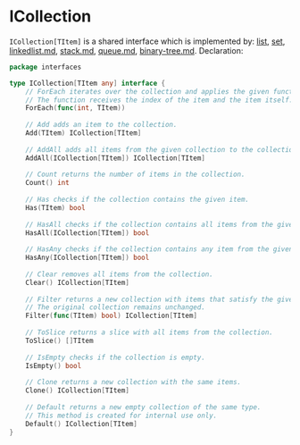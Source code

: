 # ICollection

`ICollection[TItem]` is a shared interface which is implemented by: [list](list/ "mention"), [set](set/ "mention"), [linkedlist.md](linkedlist.md "mention"), [stack.md](stack.md "mention"), [queue.md](queue.md "mention"), [binary-tree.md](binary-tree.md "mention"). Declaration:

```go
package interfaces

type ICollection[TItem any] interface {
	// ForEach iterates over the collection and applies the given function to each item.
	// The function receives the index of the item and the item itself.
	ForEach(func(int, TItem))
	
	// Add adds an item to the collection.
	Add(TItem) ICollection[TItem]
	
	// AddAll adds all items from the given collection to the collection.
	AddAll(ICollection[TItem]) ICollection[TItem]
	
	// Count returns the number of items in the collection.
	Count() int
	
	// Has checks if the collection contains the given item.
	Has(TItem) bool
	
	// HasAll checks if the collection contains all items from the given collection.
	HasAll(ICollection[TItem]) bool
	
	// HasAny checks if the collection contains any item from the given collection.
	HasAny(ICollection[TItem]) bool
	
	// Clear removes all items from the collection.
	Clear() ICollection[TItem]
	
	// Filter returns a new collection with items that satisfy the given function.
	// The original collection remains unchanged.
	Filter(func(TItem) bool) ICollection[TItem]
	
	// ToSlice returns a slice with all items from the collection.
	ToSlice() []TItem
	
	// IsEmpty checks if the collection is empty.
	IsEmpty() bool
	
	// Clone returns a new collection with the same items.
	Clone() ICollection[TItem]
	
	// Default returns a new empty collection of the same type.
	// This method is created for internal use only.
	Default() ICollection[TItem]
}
```
